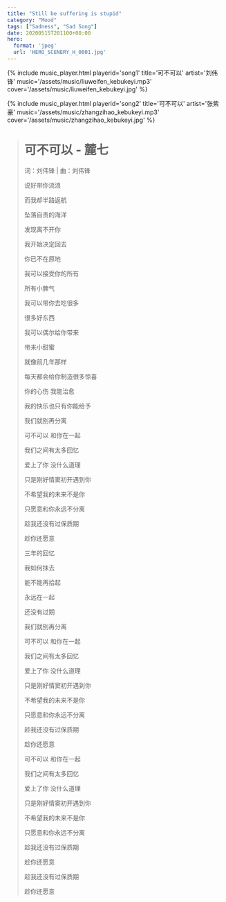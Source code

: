 ```yaml
---
title: "Still be suffering is stupid"
category: "Mood"
tags: ["Sadness", "Sad Song"]
date: 20200515T201100+08:00
hero:
  format: 'jpeg'
  url: 'HERO_SCENERY_H_0001.jpg'
---
```

{% include music_player.html playerid='song1' title='可不可以' artist='刘伟锋' music='/assets/music/liuweifen_kebukeyi.mp3' cover='/assets/music/liuweifen_kebukeyi.jpg' %}

{% include music_player.html playerid='song2' title='可不可以' artist='张紫豪' music='/assets/music/zhangzihao_kebukeyi.mp3' cover='/assets/music/zhangzihao_kebukeyi.jpg' %}

> # 可不可以 - 麓七
>
> 词：刘伟锋 | 曲：刘伟锋
>
> 说好带你流浪
>
> 而我却半路返航
>
> 坠落自责的海洋
>
> 发现离不开你
>
> 我开始决定回去
>
> 你已不在原地
>
> 我可以接受你的所有
>
> 所有小脾气
>
> 我可以带你去吃很多
>
> 很多好东西
>
> 我可以偶尔给你带来
>
> 带来小甜蜜
>
> 就像前几年那样
>
> 每天都会给你制造很多惊喜
>
> 你的心伤 我能治愈
>
> 我的快乐也只有你能给予
>
> 我们就别再分离
>
> 可不可以 和你在一起
>
> 我们之间有太多回忆
>
> 爱上了你 没什么道理
>
> 只是刚好情窦初开遇到你
>
> 不希望我的未来不是你
>
> 只愿意和你永远不分离
>
> 趁我还没有过保质期
>
> 趁你还愿意
>
> 三年的回忆
>
> 我如何抹去
>
> 能不能再拾起
>
> 永远在一起
>
> 还没有过期
>
> 我们就别再分离
>
> 可不可以 和你在一起
>
> 我们之间有太多回忆
>
> 爱上了你 没什么道理
>
> 只是刚好情窦初开遇到你
>
> 不希望我的未来不是你
>
> 只愿意和你永远不分离
>
> 趁我还没有过保质期
>
> 趁你还愿意
>
> 可不可以 和你在一起
>
> 我们之间有太多回忆
>
> 爱上了你 没什么道理
>
> 只是刚好情窦初开遇到你
>
> 不希望我的未来不是你
>
> 只愿意和你永远不分离
>
> 趁我还没有过保质期
>
> 趁你还愿意
>
> 趁我还没有过保质期
>
> 趁你还愿意
